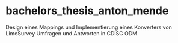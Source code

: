 # bachelors_thesis_anton_mende
Design eines Mappings und Implementierung eines Konverters von LimeSurvey Umfragen und Antworten in CDISC ODM

